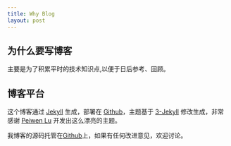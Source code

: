 ```yaml
---
title: Why Blog
layout: post
---
```


## 为什么要写博客

主要是为了积累平时的技术知识点,以便于日后参考、回顾。

## 博客平台

这个博客通过 [Jekyll](http://jekyllrb.com/) 生成，部署在 [Github](https://pages.github.com)，主题基于 [3-Jekyll](https://github.com/P233/3-Jekyll) 修改生成，非常感谢 [Peiwen Lu](https://github.com/P233) 开发出这么漂亮的主题。

我博客的源码托管在[Github](https://github.com/zhoghua123/zhoghua123.github.io)上，如果有任何改进意见，欢迎讨论。
